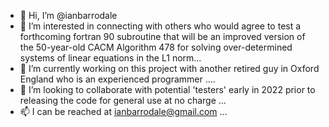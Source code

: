- 👋 Hi, I’m @ianbarrodale
- 👀 I’m interested in connecting with others who would agree to test a forthcoming fortran 90 subroutine that will be an improved version of the 50-year-old CACM Algorithm 478 for solving over-determined systems of linear equations in the L1 norm...
- 🌱 I’m currently working on this project with another retired guy in Oxford England who is an experienced programmer ....
- 💞️ I’m looking to collaborate with potential 'testers' early in 2022 prior to releasing the code for general use at no charge ...
- 📫 I can be reached at ianbarrodale@gmail.com ...

